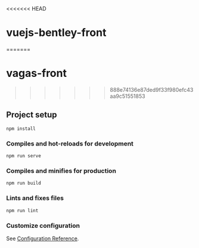 <<<<<<< HEAD
# vuejs-bentley-front
=======
# vagas-front
>>>>>>> 888e74136e87ded9f33f980efc43aa9c51551853

## Project setup
```
npm install
```

### Compiles and hot-reloads for development
```
npm run serve
```

### Compiles and minifies for production
```
npm run build
```

### Lints and fixes files
```
npm run lint
```

### Customize configuration
See [Configuration Reference](https://cli.vuejs.org/config/).
